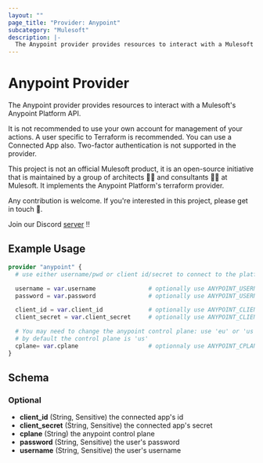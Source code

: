 ```yaml
---
layout: ""
page_title: "Provider: Anypoint"
subcategory: "Mulesoft"
description: |-
  The Anypoint provider provides resources to interact with a Mulesoft's Anypoint Platform API.
---
```


# Anypoint Provider

The Anypoint provider provides resources to interact with a Mulesoft's Anypoint Platform API.

It is not recommended to use your own account for management of your actions. A user specific to
Terraform is recommended. You can use a Connected App also. Two-factor authentication is not supported in the provider.

This project is not an official Mulesoft product, it is an open-source initiative that is maintained by a group of architects 👨‍⚕️ and consultants 🧑‍🔧 at Mulesoft. It implements the Anypoint Platform's terraform provider.

Any contribution is welcome. If you're interested in this project, please get in touch 📧.

Join our Discord [server](https://discord.gg/ApZBgfeY) !!

## Example Usage

```terraform
provider "anypoint" {
  # use either username/pwd or client id/secret to connect to the platform

  username = var.username               # optionally use ANYPOINT_USERNAME env var
  password = var.password               # optionally use ANYPOINT_USERNAME env var

  client_id = var.client_id             # optionally use ANYPOINT_CLIENT_ID env var
  client_secret = var.client_secret     # optionally use ANYPOINT_CLIENT_SECRET env var

  # You may need to change the anypoint control plane: use 'eu' or 'us'
  # by default the control plane is 'us'
  cplane= var.cplane                    # optionnaly use ANYPOINT_CPLANE env var
}
```

<!-- schema generated by tfplugindocs -->
## Schema

### Optional

- **client_id** (String, Sensitive) the connected app's id
- **client_secret** (String, Sensitive) the connected app's secret
- **cplane** (String) the anypoint control plane
- **password** (String, Sensitive) the user's password
- **username** (String, Sensitive) the user's username